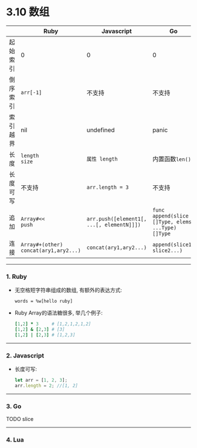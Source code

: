 # 3.10 数组

|          | Ruby                                       | Javascript                                | Go                                                | Lua  |
|----------|--------------------------------------------|-------------------------------------------|---------------------------------------------------|------|
| 起始索引 | 0                                          | 0                                         | 0                                                 | 1    |
| 倒序索引 | `arr[-1]`                                  | 不支持                                    | 不支持                                            |      |
| 索引越界 | nil                                        | undefined                                 | panic                                             |      |
| 长度     | `length`<br>`size`                         | `属性 length`                             | 内置函数`len()`                                   |      |
| 长度可写 | 不支持                                     | `arr.length = 3`                          | 不支持                                            |      |
| 追加     | `Array#<<`<br> `push`                      | `arr.push([element1[, ...[, elementN]]])` | `func append(slice []Type, elems ...Type) []Type` |      |
| 连接     | `Array#+(other)`<br>`concat(ary1,ary2...)` | `concat(ary1,ary2...)`                    | `append(slice1, slice2...)`                       | TODO |


---

### 1. Ruby

* 无空格短字符串组成的数组, 有额外的表达方式:

  `words = %w[hello ruby]`

* Ruby Array的语法糖很多, 举几个例子:

  ```ruby
  [1,2] * 3     # [1,2,1,2,1,2]
  [1,2] & [2,3] # [3]
  [1,2] | [2,3] # [1,2,3]
  ```

---

### 2. Javascript

* 长度可写:

  ```javascript
  let arr = [1, 2, 3];
  arr.length = 2; //[1, 2]
  ```

---

### 3. Go

TODO slice

---

### 4. Lua

<!--
TODO:

切片

-->
